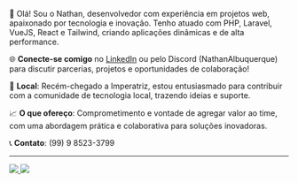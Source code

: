 👋 Olá! Sou o Nathan, desenvolvedor com experiência em projetos web, apaixonado por tecnologia e inovação. Tenho atuado com PHP, Laravel, VueJS, React e Tailwind, criando aplicações dinâmicas e de alta performance.

🌐 **Conecte-se comigo** no [LinkedIn](https://www.linkedin.com/in/nathan-albuquerque/) ou pelo Discord (NathanAlbuquerque) para discutir parcerias, projetos e oportunidades de colaboração!

📍 **Local**: Recém-chegado a Imperatriz, estou entusiasmado para contribuir com a comunidade de tecnologia local, trazendo ideias e suporte.

📈 **O que ofereço**: Comprometimento e vontade de agregar valor ao time, com uma abordagem prática e colaborativa para soluções inovadoras.

📞 **Contato**: (99) 9 8523-3799  

---

<a href="https://github-readme-stats.vercel.app/api?username=nathanalbuquerque&show_icons=true&rank_icon=default&theme=radical&locale=pt-br&show=reviews,discussions_started,discussions_answered,prs_merged,prs_merged_percentage" target="_blank" rel="noopener noreferrer">
  <img src="https://github-readme-stats.vercel.app/api?username=nathanalbuquerque&show_icons=true&rank_icon=default&theme=radical&locale=pt-br&show=reviews,discussions_started,discussions_answered,prs_merged,prs_merged_percentage">
</a>

<a href="https://github-readme-stats.vercel.app/api/top-langs/?username=nathanalbuquerque&size_weight=0.5&count_weight=0.5&theme=radical" target="_blank" rel="noopener noreferrer">
  <img src="https://github-readme-stats.vercel.app/api/top-langs/?username=nathanalbuquerque&size_weight=0.5&count_weight=0.5&theme=radical">
</a>

<!--
![Nathan's GitHub stats](https://github-readme-stats.vercel.app/api?username=nathanalbuquerque&show_icons=true&rank_icon=default&theme=radical&locale=pt-br&show=reviews,discussions_started,discussions_answered,prs_merged,prs_merged_percentage)
![Nathan's GitHub top languages](https://github-readme-stats.vercel.app/api/top-langs/?username=nathanalbuquerque&size_weight=0.5&count_weight=0.5&theme=radical)
-->

